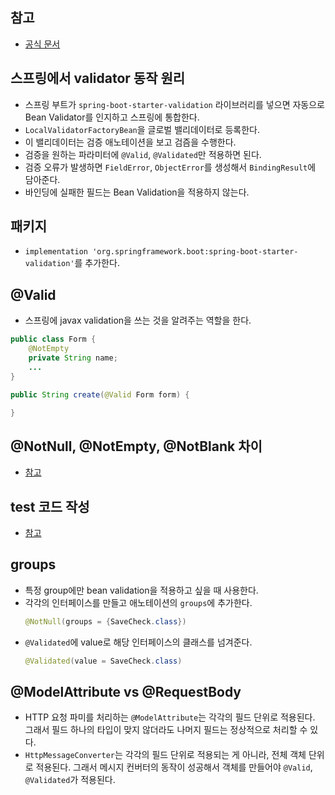 ## 참고
- [공식 문서](https://beanvalidation.org/2.0/spec/#builtinconstraints)

## 스프링에서 validator 동작 원리
- 스프링 부트가 `spring-boot-starter-validation` 라이브러리를 넣으면 자동으로 Bean Validator를 인지하고 스프링에 통합한다.
- `LocalValidatorFactoryBean`을 글로벌 밸리데이터로 등록한다.
- 이 밸리데이터는 검증 애노테이션을 보고 검즘을 수행한다.
- 검증을 원하는 파라미터에 `@Valid`, `@Validated`만 적용하면 된다.
- 검증 오류가 발생하면 `FieldError`, `ObjectError`를 생성해서 `BindingResult`에 담아준다.
- 바인딩에 실패한 필드는 Bean Validation을 적용하지 않는다.

## 패키지
- `implementation 'org.springframework.boot:spring-boot-starter-validation'`를 추가한다.

## @Valid
- 스프링에 javax validation을 쓰는 것을 알려주는 역할을 한다.
```java
public class Form {
    @NotEmpty
    private String name;
    ...
}

public String create(@Valid Form form) {

}
```

## @NotNull, @NotEmpty, @NotBlank 차이
- [참고](https://sanghye.tistory.com/36)

## test 코드 작성
- [참고](https://www.baeldung.com/javax-validation)

## groups
- 특정 group에만 bean validation을 적용하고 싶을 때 사용한다.
- 각각의 인터페이스를 만들고 애노테이션의 `groups`에 추가한다.
  ```java
  @NotNull(groups = {SaveCheck.class})
  ```
- `@Validated`에 value로 해당 인터페이스의 클래스를 넘겨준다.
  ```java
  @Validated(value = SaveCheck.class)
  ```

## @ModelAttribute vs @RequestBody
- HTTP 요청 파미를 처리하는 `@ModelAttribute`는 각각의 필드 단위로 적용된다. 그래서 필드 하나의 타입이 맞지 않더라도 나머지 필드는 정상적으로 처리할 수 있다.
- `HttpMessageConverter`는 각각의 필드 단위로 적용되는 게 아니라, 전체 객체 단위로 적용된다. 그래서 메시지 컨버터의 동작이 성공해서 객체를 만들어야 `@Valid`, `@Validated`가 적용된다.
